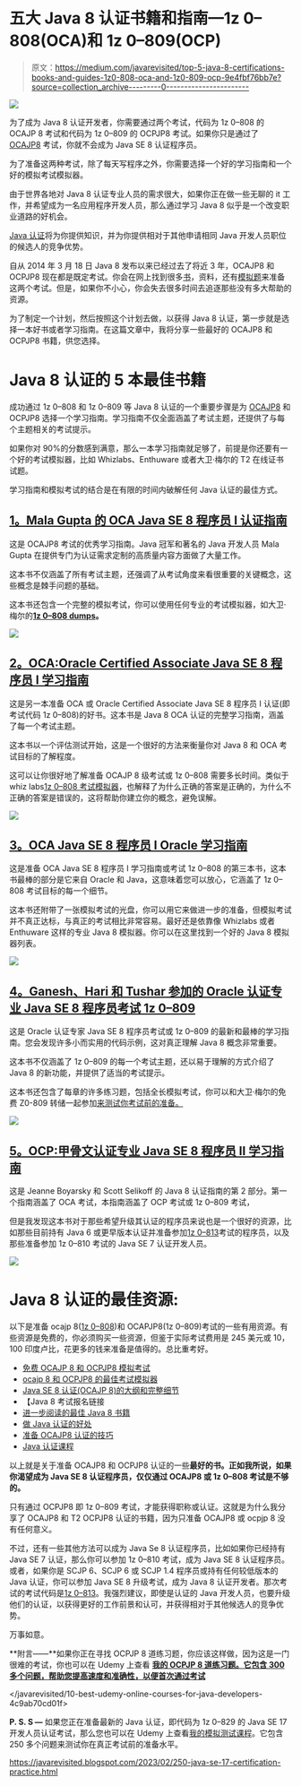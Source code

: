 # 五大 Java 8 认证书籍和指南—1z 0–808(OCA)和 1z 0–809(OCP)

> 原文：<https://medium.com/javarevisited/top-5-java-8-certifications-books-and-guides-1z0-808-oca-and-1z0-809-ocp-9e4fbf76bb7e?source=collection_archive---------0----------------------->

[![](img/64f7994ccac8154eb83a40bc53afd438.png)](http://shareasale.com/r.cfm?b=1130600&u=880419&m=43514&urllink=&afftrack=)

为了成为 Java 8 认证开发者，你需要通过两个考试，代码为 1z 0–808 的 OCAJP 8 考试和代码为 1z 0–809 的 OCPJP8 考试。如果你只是通过了 [OCAJP8](http://javarevisited.blogspot.sg/2014/09/latest-OCPJP-exam-java-8-certification-oracle-java-se-8.html) 考试，你就不会成为 Java SE 8 认证程序员。

为了准备这两种考试，除了每天写程序之外，你需要选择一个好的学习指南和一个好的模拟考试模拟器。

由于世界各地对 Java 8 认证专业人员的需求很大，如果你正在做一些无聊的 it 工作，并希望成为一名应用程序开发人员，那么通过学习 Java 8 似乎是一个改变职业道路的好机会。

[Java 认证](http://javarevisited.blogspot.sg/2017/04/2-free-oracle-certified-master-java.html)将为你提供知识，并为你提供相对于其他申请相同 Java 开发人员职位的候选人的竞争优势。

自从 2014 年 3 月 18 日 Java 8 发布以来已经过去了将近 3 年，OCAJP8 和 OCPJP8 现在都是既定考试。你会在网上找到很多[书](http://javarevisited.blogspot.sg/2013/07/2-books-to-prepare-oracle-java-7-certification-OCA-OCP-OCPJP.html)，资料，还有[模拟题](https://www.udemy.com/course/new-java-se8-programmer-certification-ocpjp-1z0-809-exam-practice-test/?referralCode=23F3F8FE6D766BC6477D)来准备这两个考试。但是，如果你不小心，你会失去很多时间去追逐那些没有多大帮助的资源。

为了制定一个计划，然后按照这个计划去做，以获得 Java 8 认证，第一步就是选择一本好书或者学习指南。在这篇文章中，我将分享一些最好的 OCAJP8 和 OCPJP8 书籍，供您选择。

# Java 8 认证的 5 本最佳书籍

成功通过 1z 0–808 和 1z 0–809 等 Java 8 认证的一个重要步骤是为 [OCAJP8](http://javarevisited.blogspot.sg/2015/07/good-time-to-become-java-certified-programmer-discount.html) 和 OCPJP8 选择一个学习指南。学习指南不仅全面涵盖了考试主题，还提供了与每个主题相关的考试提示。

如果你对 90%的分数感到满意，那么一本学习指南就足够了，前提是你还要有一个好的考试模拟器，比如 Whizlabs、Enthuware 或者大卫·梅尔的 T2 在线证书试题。

学习指南和模拟考试的结合是在有限的时间内破解任何 Java 认证的最佳方式。

## [1。Mala Gupta 的 OCA Java SE 8 程序员 I 认证指南](https://www.amazon.com/OCA-Java-Programmer-Certification-Guide/dp/1617293253?tag=javamysqlanta-20)

这是 OCAJP8 考试的优秀学习指南。Java 冠军和著名的 Java 开发人员 Mala Gupta 在提供专门为认证需求定制的高质量内容方面做了大量工作。

这本书不仅涵盖了所有考试主题，还强调了从考试角度来看很重要的关键概念，这些概念是棘手问题的基础。

这本书还包含一个完整的模拟考试，你可以使用任何专业的考试模拟器，如大卫·梅尔的[**1z 0–808 dumps**](https://www.certification-questions.com/practice-exam/java/1z0-808?affiliateCode=fcff36fd-557a-4713-abf6-973e9924770f&utm_source=Javin&utm_medium=affiliate&utm_campaign=affiliate)**。**

[![](img/d120d3e60bf9d4302f3c9c8134b3f40b.png)](https://www.amazon.com/OCA-Java-Programmer-Certification-Guide/dp/1617293253?tag=javamysqlanta-20)

## [2。OCA:Oracle Certified Associate Java SE 8 程序员 I 学习指南](https://www.amazon.com/dp/1118957407?tag=javamysqlanta-20)

这是另一本准备 OCA 或 Oracle Certified Associate Java SE 8 程序员 I 认证(即考试代码 1z 0–808)的好书。这本书是 Java 8 OCA 认证的完整学习指南，涵盖了每一个考试主题。

这本书以一个评估测试开始，这是一个很好的方法来衡量你对 Java 8 和 OCA 考试目标的了解程度。

这可以让你很好地了解准备 OCAJP 8 级考试或 1z 0–808 需要多长时间。类似于 whiz labs[1z 0–808 考试模拟器](http://shrsl.com/?g0ce)，也解释了为什么正确的答案是正确的，为什么不正确的答案是错误的，这将帮助你建立你的概念，避免误解。

[![](img/b640b6182fdd7a6d0e495c9f2fe69815.png)](https://www.amazon.com/dp/1118957407?tag=javamysqlanta-20)

## [3。OCA Java SE 8 程序员 I Oracle 学习指南](https://www.amazon.com/Programmer-Study-Guide-1Z0-808-Oracle/dp/1259587517?tag=javamysqlanta-20)

这是准备 OCA Java SE 8 程序员 I 学习指南或考试 1z 0–808 的第三本书，这本书最棒的部分是它来自 Oracle 和 Java，这意味着您可以放心，它涵盖了 1z 0–808 考试目标的每一个细节。

这本书还附带了一张模拟考试的光盘，你可以用它来做进一步的准备，但模拟考试并不真正达标，与真正的考试相比非常容易。最好还是依靠像 Whizlabs 或者 Enthuware 这样的专业 Java 8 模拟器。你可以在这里找到一个好的 Java 8 模拟器列表。

[![](img/51b045558be7448e120b2bf0610c8ed4.png)](https://www.amazon.com/Programmer-Study-Guide-1Z0-808-Oracle/dp/1259587517?tag=javamysqlanta-20)

## [4。Ganesh、Hari 和 Tushar 参加的 Oracle 认证专业 Java SE 8 程序员考试 1z 0–809](https://www.amazon.com/Oracle-Certified-Professional-Programmer-1Z0-809/dp/1484218353/?tag=javamysqlanta-20)

这是 Oracle 认证专家 Java SE 8 程序员考试或 1z 0–809 的最新和最棒的学习指南。您会发现许多小而实用的代码示例，这对真正理解 Java 8 概念非常重要。

这本书不仅涵盖了 1z 0–809 的每一个考试主题，还以易于理解的方式介绍了 Java 8 的新功能，并提供了适当的考试提示。

这本书还包含了每章的许多练习题，包括全长模拟考试，你可以和大卫·梅尔的免费 Z0-809 转储一起参加[来测试你考试前的准备。](https://www.certification-questions.com/practice-exam/java/1z0-809?affiliateCode=fcff36fd-557a-4713-abf6-973e9924770f&utm_source=Javin&utm_medium=affiliate&utm_campaign=affiliate)

[![](img/c71c8805eda80619c45558b04826c75c.png)](https://www.amazon.com/Oracle-Certified-Professional-Programmer-1Z0-809/dp/1484218353/?tag=javamysqlanta-20)

## [5。OCP:甲骨文认证专业 Java SE 8 程序员 II 学习指南](https://www.amazon.com/OCP-Certified-Professional-Programmer-1Z0-809/dp/1119067901?tag=javamysqlanta-20)

这是 Jeanne Boyarsky 和 Scott Selikoff 的 Java 8 认证指南的第 2 部分。第一个指南涵盖了 OCA 考试，本指南涵盖了 OCP 考试或 1z 0–809 考试，

但是我发现这本书对于那些希望升级其认证的程序员来说也是一个很好的资源，比如那些目前持有 Java 6 或更早版本认证并准备参加[1z 0–813](http://javarevisited.blogspot.sg/2017/05/which-java-8-certification-should-you-take-1Z0-808-809-810-813-OCAJP-OCPJP.html)考试的程序员，以及那些准备参加 1z 0–810 考试的 Java SE 7 认证开发人员。

[![](img/a2985c98d2cdb3043da5ada570dbf09c.png)](https://www.amazon.com/OCP-Certified-Professional-Programmer-1Z0-809/dp/1119067901?tag=javamysqlanta-20)

# Java 8 认证的最佳资源:

以下是准备 ocajp 8([1z 0–808](http://javarevisited.blogspot.com/2017/04/ocajp-1z0-808-best-books-and-mock-exams-Java8-certification.html))和 OCAPJP8(1z 0–809)考试的一些有用资源。有些资源是免费的，你必须购买一些资源，但鉴于实际考试费用是 245 美元或 10，100 印度卢比，花更多的钱来准备是值得的。总比重考好。

*   [免费 OCAJP 8 和 OCPJP8 模拟考试](http://javarevisited.blogspot.com/2015/11/5-free-ocajp8-ocpjp8-mock-exams-and-practice-questions.html)
*   [ocajp 8 和 OCPJP8 的最佳考试模拟器](http://javarevisited.blogspot.com/2016/11/top-5-java-8-practice-test-and-exam-simulators-best-OCAJP-OCAPJP.html)
*   [Java SE 8 认证(OCAJP 8)的大纲和完整细节](https://education.oracle.com/pls/web_prod-plq-dad/db_pages.getpage?page_id=5001&get_params=p_exam_id:1Z0-809)
*   【Java 8 考试报名链接
*   [进一步阅读的最佳 Java 8 书籍](http://www.java67.com/2015/07/5-books-learn-java-8-functional-programming.html)
*   [做 Java 认证的好处](http://javarevisited.blogspot.com/2014/01/does-java-certifications-like-scjp-ocjp-ocpjp-helps-carrer-job-interviews.html)
*   [准备 OCAJP8 认证的技巧](http://javarevisited.blogspot.com/2016/12/5-tips-to-prepare-for-oracle-java-certifications-OCAJP-OCPJP-exams.html)
*   [Java 认证课程](https://javarevisited.blogspot.com/2018/01/top-5-java-8-certifications-courses-training-online-OCAJP.html)

以上就是关于准备 OCAJP8 和 OCPJP8 认证的一些**最好的书。正如我所说，如果你渴望成为 Java SE 8 认证程序员，仅仅通过 OCAJP8 或 1z 0–808 考试是不够的。**

只有通过 OCPJP8 即 1z 0–809 考试，才能获得职称或认证。这就是为什么我分享了 OCAJP8 和 T2 OCPJP8 认证的书籍，因为只准备 OCAJP8 或 ocpjp 8 没有任何意义。

不过，还有一些其他方法可以成为 Java Se 8 认证程序员，比如如果你已经持有 Java SE 7 认证，那么你可以参加 1z 0–810 考试，成为 Java SE 8 认证程序员。或者，如果你是 SCJP 6、SCJP 6 或 SCJP 1.4 程序员或持有任何较低版本的 Java 认证，你可以参加 Java SE 8 升级考试，成为 Java 8 认证开发者。那次考试的考试代码是[1z 0–813](http://javarevisited.blogspot.sg/2017/01/difference-between-ocpjp-8-upgrade-exams-1Z0-813-1Z0-810.html)。我强烈建议，即使是认证的 Java 开发人员，也要升级他们的认证，以获得更好的工作前景和认可，并获得相对于其他候选人的竞争优势。

万事如意。

**附言——**如果你正在寻找 OCPJP 8 道练习题，你应该这样做，因为这是一门很难的考试，你也可以在 Udemy 上查看 [**我的 OCPJP 8 道练习题。它包含 300 多个问题，帮助您提高速度和准确性，以便首次通过考试**](https://www.udemy.com/course/new-java-se8-programmer-certification-ocpjp-1z0-809-exam-practice-test/?referralCode=23F3F8FE6D766BC6477D)

</javarevisited/10-best-udemy-online-courses-for-java-developers-4c9ab70cd01f>  

**P. S. S —** 如果您正在准备最新的 Java 认证，即代码为 1z 0–829 的 Java SE 17 开发人员认证考试，那么您也可以在 Udemy 上查看[我的模拟测试课程](https://www.udemy.com/course/1z0-819-certification-oracle-java-17-exam-practice-test/?referralCode=8CCD5C00F8AE1259BBF1)。它包含 250 多个问题来测试你在真正考试前的准备水平。

<https://javarevisited.blogspot.com/2023/02/250-java-se-17-certification-practice.html> 